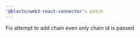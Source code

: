 ```yaml
---
'@blocto/web3-react-connector': patch
---
```


Fix attempt to add chain even only chain id is passed
